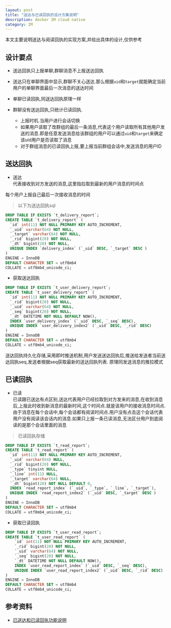 ```yaml
---
layout: post
title: "送达与已读回执的设计方案说明"
description: docker IM cloud native
category: IM
---
```



本文主要说明送达与阅读回执的实现方案,并给出具体的设计,仅供参考

## 设计要点

* 送达回执只上报单聊,群聊消息不上报送达回执
* 送达只在单聊界面中显示,群聊不关心送达.那么根据`uid`和`target`就能确定当前用户的单聊界面最后一次消息的送达时间
* 单聊已读回执,同送达回执原理一样


* 群聊没有送达回执,只统计已读回执.
  * 上报时机.当用户进行会话切换
  * 如果用户读取了改群组的最后一条消息,代表这个用户读取所有其他用户发送的消息.即是任意发送消息给该群组的用户可以通过`uid`和`target`来确定该uid用户是否读取了消息
  * 对于群组消息的已读回执上报,要上报当前群组会话中,发送消息的用户ID

## 送达回执

* 送达  
代表接收到对方发送的消息,这里指拉取到最新的用户消息的时间点

每个用户上报自己最后一次接收消息的时间



> 以下为送达回执sql

```sql
DROP TABLE IF EXISTS `t_delivery_report`;
CREATE TABLE `t_delivery_report` (
  `id` int(11) NOT NULL PRIMARY KEY AUTO_INCREMENT,
  `_uid` varchar(64) NOT NULL,
  `_target` varchar(64) NOT NULL,
  `_rid` bigint(20) NOT NULL,
  `_dt` bigint(20) NOT NULL,
  UNIQUE INDEX `delivery_index` (`_uid` DESC, `_target` DESC )
)
ENGINE = InnoDB
DEFAULT CHARACTER SET = utf8mb4
COLLATE = utf8mb4_unicode_ci;
```

* 获取送达回执

```sql
DROP TABLE IF EXISTS `t_user_delivery_report`;
CREATE TABLE `t_user_delivery_report` (
  `id` int(11) NOT NULL PRIMARY KEY AUTO_INCREMENT,
  `_rid` bigint(20) NOT NULL,
  `_uid` varchar(64) NOT NULL,
  `_seq` bigint(20) NOT NULL,
  `_dt` DATETIME NOT NULL DEFAULT NOW(),
  INDEX `user_delivery_index` (`_uid` DESC, `_seq` DESC),
  UNIQUE INDEX `user_delivery_index2` (`_uid` DESC, `_rid` DESC)
)
ENGINE = InnoDB
DEFAULT CHARACTER SET = utf8mb4
COLLATE = utf8mb4_unicode_ci;

```

送达回执持久化存储,采用即时推送机制,用户发送送达回执后,推送给发送者当前送达回执seq,发送者根据seq获取最新的送达回执列表.
原理同发送消息的推拉模式

## 已读回执

* 已读  
已读跟已送达有点区别,送达代表用户已经拉取到对方发来的消息,在收到消息后,上报此时收到新消息的最新时间,这个时间点.就是该用户的接收消息时间点.
由于消息在每个会话中,每个会话都有阅读时间点.用户没有点击这个会话代表用户没有阅读该会话内的消息.如果只上报一条已读消息,无法区分用户到底阅读的是那个会话里面的消息

> 已读回执存储

```sql
DROP TABLE IF EXISTS `t_read_report`;
CREATE TABLE `t_read_report` (
  `id` int(11) NOT NULL PRIMARY KEY AUTO_INCREMENT,
  `_uid` varchar(64) NULL,
  `_rid` bigint(20) NOT NULL,
  `_type` tinyint NULL,
  `_line` int(11) NULL,
  `_target` varchar(64) NULL,
  `_dt` bigint(20) NOT NULL DEFAULT 0,
  INDEX `read_report_index` (`_uid`, `_type`, `_line`, `_target`),
  UNIQUE INDEX `read_report_index2` (`_uid` DESC, `_target` DESC )
)
ENGINE = InnoDB
DEFAULT CHARACTER SET = utf8mb4
COLLATE = utf8mb4_unicode_ci;
```

* 获取已读回执

```sql
DROP TABLE IF EXISTS `t_user_read_report`;
CREATE TABLE `t_user_read_report` (
    `id` int(11) NOT NULL PRIMARY KEY AUTO_INCREMENT,
    `_rid` bigint(20) NOT NULL,
    `_uid` varchar(64) NOT NULL,
    `_seq` bigint(20) NOT NULL,
    `_dt` DATETIME NOT NULL DEFAULT NOW(),
    INDEX `user_read_report_index` (`_uid` DESC, `_seq` DESC),
    UNIQUE INDEX `user_read_report_index2` (`_uid` DESC, `_rid` DESC)
)
ENGINE = InnoDB
DEFAULT CHARACTER SET = utf8mb4
COLLATE = utf8mb4_unicode_ci;
```

## 参考资料

* [已送达和已读回执功能说明](https://docs.wildfirechat.cn/blogs/%E5%B7%B2%E9%80%81%E8%BE%BE%E5%92%8C%E5%B7%B2%E8%AF%BB%E5%9B%9E%E6%89%A7%E5%8A%9F%E8%83%BD%E4%BD%BF%E7%94%A8%E8%AF%B4%E6%98%8E.html)